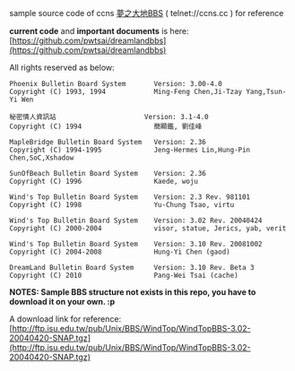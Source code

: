 sample source code of ccns [夢之大地BBS](http://bbs.ccns.cc) ( telnet://ccns.cc ) for reference

**current code** and **important documents** is here:
[https://github.com/pwtsai/dreamlandbbs](https://github.com/pwtsai/dreamlandbbs)


All rights reserved as below:

`Phoenix Bulletin Board System       Version: 3.00-4.0`<br>
`Copyright (C) 1993, 1994            Ming-Feng Chen,Ji-Tzay Yang,Tsun-Yi Wen`<br>

`秘密情人資訊站                      Version: 3.1-4.0`<br>
`Copyright (C) 1994                  簡顯鑑, 劉佳峰`<br>

`MapleBridge Bulletin Board System   Version: 2.36`<br>
`Copyright (C) 1994-1995             Jeng-Hermes Lin,Hung-Pin Chen,SoC,Xshadow`<br>

`SunOfBeach Bulletin Board System    Version: 2.36`<br>
`Copyright (C) 1996                  Kaede, woju`<br>

`Wind's Top Bulletin Board System    Version: 2.3 Rev. 981101`<br>
`Copyright (C) 1998                  Yu-Chung Tsao, virtu`<br>

`Wind's Top Bulletin Board System    Version: 3.02 Rev. 20040424`<br>
`Copyright (C) 2000-2004             visor, statue, Jerics, yab, verit`<br>

`Wind's Top Bulletin Board System    Version: 3.10 Rev. 20081002`<br>
`Copyright (C) 2004-2008             Hung-Yi Chen (gaod)`<br>

`DreamLand Bulletin Board System     Version: 3.10 Rev. Beta 3`<br>
`Copyright (C) 2010                  Pang-Wei Tsai (cache)`<br>



**NOTES: Sample BBS structure not exists in this repo, you have to download it on your own. :p**

A download link for reference: [http://ftp.isu.edu.tw/pub/Unix/BBS/WindTop/WindTopBBS-3.02-20040420-SNAP.tgz](http://ftp.isu.edu.tw/pub/Unix/BBS/WindTop/WindTopBBS-3.02-20040420-SNAP.tgz)
